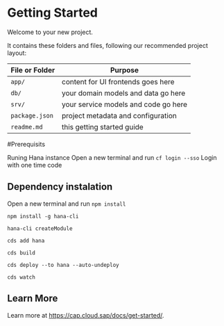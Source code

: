 # Getting Started

Welcome to your new project.

It contains these folders and files, following our recommended project layout:

File or Folder | Purpose
---------|----------
`app/` | content for UI frontends goes here
`db/` | your domain models and data go here
`srv/` | your service models and code go here
`package.json` | project metadata and configuration
`readme.md` | this getting started guide

#Prerequisits

Runing Hana instance
Open a new terminal and run `cf login --sso`
Login with one time code

## Dependency instalation

Open a new terminal and run 
  `npm install`
  
  `npm install -g hana-cli`
  
  `hana-cli createModule`
  
  `cds add hana`

  `cds build`
  
  `cds deploy --to hana --auto-undeploy`
  
  `cds watch`


## Learn More

Learn more at https://cap.cloud.sap/docs/get-started/.
